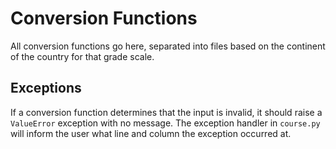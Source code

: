 # Conversion Functions

All conversion functions go here, separated into files based on the continent of the country for that grade scale.

## Exceptions

If a conversion function determines that the input is invalid, it should raise a `ValueError` exception with no message.
The exception handler in `course.py` will inform the user what line and column the exception occurred at.

